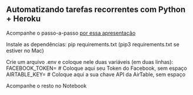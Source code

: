 ## Automatizando tarefas recorrentes com Python + Heroku

Acompanhe o passo-a-passo [por essa apresentação](https://docs.google.com/presentation/d/1MzvHWAeMOOf5JTLqlAaP1hHW774CHI30gML_tW1PER8/edit?usp=sharing)

Instale as dependências: 
pip requirements.txt (pip3 requirements.txt se estiver no Mac)

Crie um arquivo .env e coloque nele duas variáveis (em duas linhas):
FACEBOOK_TOKEN= # Coloque aqui seu Token do Facebook, sem espaço
AIRTABLE_KEY= # Coloque aqui a sua chave API da AirTable, sem espaço

Acompanhe o resto no Notebook